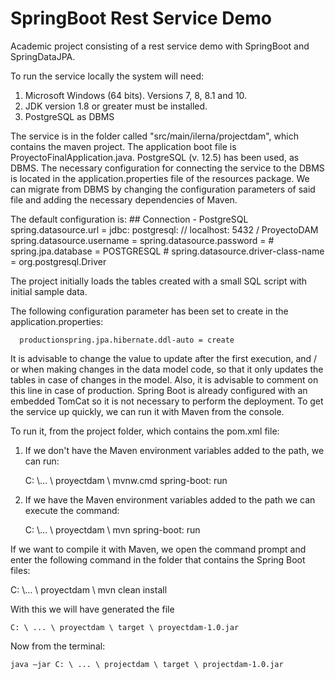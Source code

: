 # SpringBoot Rest Service Demo
Academic project consisting of a rest service demo with SpringBoot and SpringDataJPA.

To run the service locally the system will need:

1. Microsoft Windows (64 bits). Versions 7, 8, 8.1 and 10.
2. JDK version 1.8 or greater must be installed. 
3. PostgreSQL as DBMS

The service is in the folder called "src/main/ilerna/projectdam", which contains the maven project. The application boot file is ProyectoFinalApplication.java.
PostgreSQL (v. 12.5) has been used, as DBMS. The necessary configuration for connecting the service to the DBMS is located in the application.properties file of the resources package. We can migrate from DBMS by changing the configuration parameters of said file and adding the necessary dependencies of Maven.

The default configuration is:
      ## Connection - PostgreSQL
      spring.datasource.url = jdbc: postgresql: // localhost: 5432 / ProyectoDAM
      spring.datasource.username = 
      spring.datasource.password = 
      # spring.jpa.database = POSTGRESQL
      # spring.datasource.driver-class-name = org.postgresql.Driver

The project initially loads the tables created with a small SQL script with initial sample data.

The following configuration parameter has been set to create in the application.properties:

	  productionspring.jpa.hibernate.ddl-auto = create
    
It is advisable to change the value to update after the first execution, and / or when making changes in the data model code, so that it only updates the tables in case of changes in the model. Also, it is advisable to comment on this line in case of production.
Spring Boot is already configured with an embedded TomCat so it is not necessary to perform the deployment.
To get the service up quickly, we can run it with Maven from the console.

To run it, from the project folder, which contains the pom.xml file:

1. If we don't have the Maven environment variables added to the path, we can run:

	C: \… \ proyectdam \ mvnw.cmd spring-boot: run
  
2. If we have the Maven environment variables added to the path we can execute the command:

	C: \… \ proyectdam \ mvn spring-boot: run
  
If we want to compile it with Maven, we open the command prompt and enter the following command in the folder that contains the Spring Boot files: 

  C: \… \ proyectdam \ mvn clean install

With this we will have generated the file

	C: \ ... \ proyectdam \ target \ proyectdam-1.0.jar

Now from the terminal:

	java –jar C: \ ... \ projectdam \ target \ projectdam-1.0.jar
